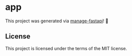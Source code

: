 # app

This project was generated via [manage-fastapi](https://ycd.github.io/manage-fastapi/)! :tada:

## License

This project is licensed under the terms of the MIT license.
